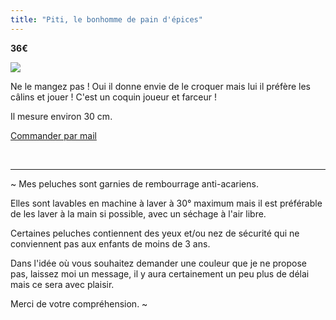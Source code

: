 ```yaml
---
title: "Piti, le bonhomme de pain d'épices"
---
```

**36€**

![](https://files.saty.re/peluches/boutique/04-piti.png)

Ne le mangez pas ! Oui il donne envie de le croquer mais lui il préfère les câlins et jouer ! C'est un coquin joueur et farceur ! 

Il mesure environ 30 cm.

 <a href="mailto:contact@latelierdespeluches.fr" class="bouton">Commander par mail</a>

<br />

<hr />

~ Mes peluches sont garnies de rembourrage anti-acariens.

Elles sont lavables en machine à laver à 30° maximum mais il est préférable de les laver à la main si possible, avec un séchage à l'air libre.

Certaines peluches contiennent des yeux et/ou nez de sécurité qui ne conviennent pas aux enfants de moins de 3 ans.

Dans l'idée où vous souhaitez demander une couleur que je ne propose pas, laissez moi un message, il y aura certainement un peu plus de délai mais ce sera avec plaisir.

Merci de votre compréhension. ~